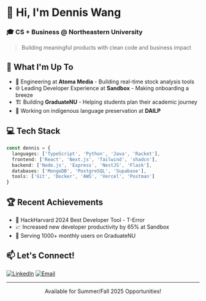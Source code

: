 # 👋 Hi, I'm Dennis Wang

### 🎓 CS + Business @ Northeastern University
> Building meaningful products with clean code and business impact

## 🚀 What I'm Up To
- 💼 Engineering at **Atoma Media** - Building real-time stock analysis tools
- 🌐 Leading Developer Experience at **Sandbox** - Making onboarding a breeze
- 🏗️ Building **GraduateNU** - Helping students plan their academic journey
- 🌟 Working on indigenous language preservation at **DAILP**

## 💻 Tech Stack
```typescript
const dennis = {
  languages: ['TypeScript', 'Python', 'Java', 'Racket'],
  frontend: ['React', 'Next.js', 'Tailwind', 'shadcn'],
  backend: ['Node.js', 'Express', 'NestJS', 'Flask'],
  databases: ['MongoDB', 'PostgreSQL', 'Supabase'],
  tools: ['Git', 'Docker', 'AWS', 'Vercel', 'Postman']
}
```

## 🏆 Recent Achievements
- 🥇 HackHarvard 2024 Best Developer Tool - T-Error
- 📈 Increased new developer productivity by 65% at Sandbox
- 🚀 Serving 1000+ monthly users on GraduateNU


## 📫 Let's Connect!
[![LinkedIn](https://img.shields.io/badge/LinkedIn-0077B5?style=for-the-badge&logo=linkedin&logoColor=white)](https://linkedin.com/in/denniswang812)
[![Email](https://img.shields.io/badge/Email-D14836?style=for-the-badge&logo=gmail&logoColor=white)](mailto:denniswang812@gmail.com)

---

<p align="center">Available for Summer/Fall 2025 Opportunities!</p>
